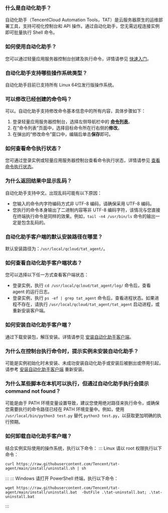 ### 什么是自动化助手？
自动化助手（TencentCloud Automation Tools，TAT）是云服务器原生的运维部署工具，支持可视化控制台和 API 操作。通过自动化助手，您无需远程连接实例即可批量执行 Shell 命令。

### 如何使用自动化助手？
您可以通过轻量应用服务器控制台创建及执行命令，详情请参见 [快速入门](https://intl.cloud.tencent.com/document/product/1147/46040)。

### 自动化助手支持哪些操作系统类型？
自动化助手目前已支持所有 Linux 64位发行版操作系统。

### 可以修改已经创建的命令吗？
可以。自动化助手支持修改命令基本信息中的所有内容，具体步骤如下：
1. 登录轻量应用服务器控制台，选择左侧导航栏中的 <b>[命令列表](https://console.cloud.tencent.com/lighthouse/command)</b>。 
2. 在“命令列表”页面中，选择目标命令所在行右侧的**修改**。
3. 在弹出的“修改命令”窗口中，编辑后单击**保存**即可。

### 如何查看命令执行状态？
您可通过登录实例或轻量应用服务器控制台查看命令执行状态，详情请参见 [查看命令执行状态](https://intl.cloud.tencent.com/document/product/1147/46045)。

### 为什么返回结果中显示乱码？
自动化助手支持中文。出现乱码可能有以下原因：
- 您输入的命令内字符编码方式非 UTF-8 编码，请确保采用 UTF-8 编码。
- 您执行的命令本身输出了二进制内容等非 UTF-8 编码字符，该情况与您直接在终端执行命令是同样的效果。例如，`tail -n4 /usr/bin/ls` 命令的输出一定是包含乱码的。

### 自动化助手客户端的默认安装路径在哪里？
默认安装路径为：`/usr/local/qcloud/tat_agent/`。

### 如何查看自动化助手客户端状态？
您可以选择以下任一方式查看客户端状态：
- 登录实例，执行 `cd /usr/local/qcloud/tat_agent/log/` 命令后，查看 agent 的运行日志。
- 登录实例，执行 `ps -ef | grep tat_agent` 命令后，查看进程状态。如果进程不存在，请执行 `/usr/local/qcloud/tat_agent/tat_agent` 启动进程，或重新安装客户端。

### 如何安装自动化助手客户端？
通过下载安装包，解压安装。详情请参见 [安装自动化助手客户端](https://intl.cloud.tencent.com/document/product/1147/46042)。

### 为什么在控制台执行命令时，提示实例未安装自动化助手？
可能是实例初始化时未安装、未成功安装自动化助手或安装后被删出或停用引起，请参考 [安装自动化助手客户端](https://intl.cloud.tencent.com/document/product/1147/46042) 重新安装。


### 为什么某些脚本在本机可以执行，但通过自动化助手执行会提示 command not found？
可能是由于 PATH 环境变量设置导致，建议您使用绝对路径来执行命令，或确保您需要执行的命令路径已经在 PATH 环境变量中。例如，使用 `/usr/local/bin/python3 test.py` 替代 `python3 test.py`，以获取更加明确的执行预期。


### 如何卸载自动化助手客户端？
结合实例实际使用的操作系统，执行以下命令：
<dx-tabs>
::: Linux
请以 root 权限执行以下命令：
```
curl https://raw.githubusercontent.com/Tencent/tat-agent/main/install/uninstall.sh | sh
```
:::
::: Windows
请打开 PowerShell 终端，执行以下命令：
```
wget https://raw.githubusercontent.com/Tencent/tat-agent/main/install/uninstall.bat  -OutFile .\tat-uninstall.bat; .\tat-uninstall.bat
```
:::
</dx-tabs>
